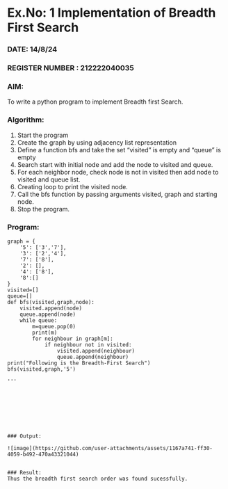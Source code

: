# Ex.No: 1  Implementation of Breadth First Search 
### DATE: 14/8/24                                                                           
### REGISTER NUMBER : 212222040035
### AIM: 
To write a python program to implement Breadth first Search. 
### Algorithm:
1. Start the program
2. Create the graph by using adjacency list representation
3. Define a function bfs and take the set “visited” is empty and “queue” is empty
4. Search start with initial node and add the node to visited and queue.
5. For each neighbor node, check node is not in visited then add node to visited and queue list.
6.  Creating loop to print the visited node.
7.   Call the bfs function by passing arguments visited, graph and starting node.
8.   Stop the program.
### Program:
```
graph = {
    '5': ['3','7'],
    '3': ['2','4'],
    '7': ['8'],
    '2': [],
    '4': ['8'],
    '8':[]
}
visited=[]
queue=[]
def bfs(visited,graph,node):
    visited.append(node)
    queue.append(node)
    while queue:
        m=queue.pop(0)
        print(m)
        for neighbour in graph[m]:
            if neighbour not in visited:
                visited.append(neighbour)
                queue.append(neighbour)
print("Following is the Breadth-First Search")
bfs(visited,graph,'5')

'''








### Output:

![image](https://github.com/user-attachments/assets/1167a741-ff30-4059-b492-470a43321044)


### Result:
Thus the breadth first search order was found sucessfully.
